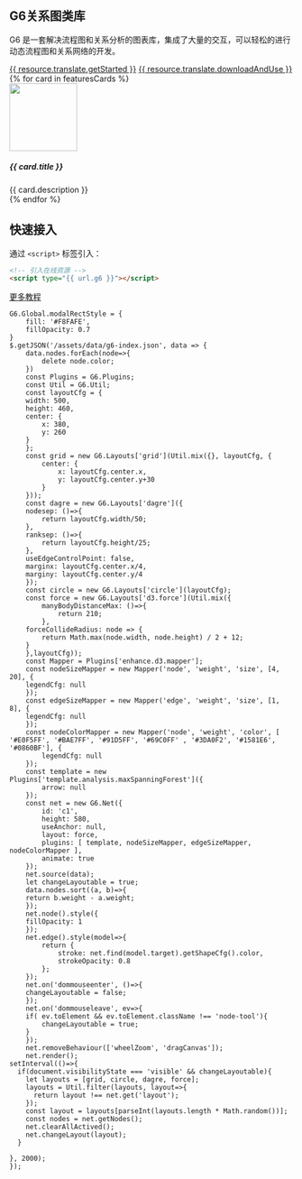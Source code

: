 <!--
template: home
title: G6
keywords:
  - G6
  - Graph
  - Tree
  - Net
  - 图
  - 树
  - 网
description: G6 是一个由纯 JavaScript 编写的关系图基础技术框架。开发者能基于 G6 进行关系图的分析视图和编辑视图进行快速的二次开发。
featuresCards:
  - img: ${assets}/image/home/features-simple.svg
    title: 完备的基础设施
    description: 一套简单、易用的、完备的图可视化引擎。
  - img: ${assets}/image/home/features-professional.svg
    title: 丰富插件
    description: 轻易复用成熟、优雅、先进的解决方案
  - img: ${assets}/image/home/features-powerful.svg
    title: 强大扩展能力
    description: 样式、交互轻易订制，满足你无限的创意
footer:
  isDark: true
resource:
  jsFiles:
    - ${url.g6}
    - ${url['g6-plugins']}
-->

<style>
.node-tool {
  border-radius: 6px;
  padding: 6px;
  font-size: 14px;
  color: #666;
  list-style-type:none;
  background: #fff;
  box-shadow: 0 2px 5px #ccc;
}
.node-tool li {
  padding: 4px 2px;
}
.node-tool li:hover {
  color: #26A8FB;
  cursor: pointer;
}
.outter-graph-container{
    position: absolute;
    top: 20px;
    left: 500px;
    white-space:nowrap;
    width: 730px;
    z-index: 1;
}
.intro .header{
    position: relative
}
.texts {
    z-index: 2;
}
</style>

<section class="intro">
    <div class="container">
        <div class="header row">
            <div class="col-md-5 texts">
                <h1>G6关系图类库</h1>
                <p class="main-info">G6 是一套解决流程图和关系分析的图表库，集成了大量的交互，可以轻松的进行动态流程图和关系网络的开发。</p>
                <a href="{{ products.g6.links.demo.href }}" class="btn btn-primary btn-lg btn-round-link">{{ resource.translate.getStarted }}</a>
                <a href="{{base}}zh-cn/g6/1.x/tutorial/index.html#_安装" class="btn btn-light border btn-lg btn-round-link">{{ resource.translate.downloadAndUse }}</a>
            </div>
            <div id="c1" class="outter-graph-container"></div>
        </div>
    </div>
</section>

<section class="features text-center">
    <div class="container">
        <div class="row">
            {% for card in featuresCards %}
            <div class="feature col-md-4 text-center">
                <img src="{{ card.img }}" alt="" width="120" height="120">
                <h5>{{ card.title }}</h5>
                <div class="detail">{{ card.description }}</div>
            </div>
            {% endfor %}
        </div>
    </div>
</section>

<section class="get-started text-center">
<div class="container">
    <h2>快速接入</h2>
    <p>通过 <code>&lt;script&gt;</code> 标签引入：</p>
    
```html
<!-- 引入在线资源 -->
<script type="{{ url.g6 }}"></script>
```

</div>
<a href="{{ products.g6.links.tutorial.href }}"  class="btn btn-primary btn-lg btn-round-link more-tutorial">更多教程</a>
</section>

<!-- chart1 -->

```js-
G6.Global.modalRectStyle = {
    fill: '#F8FAFE',
    fillOpacity: 0.7
}
$.getJSON('/assets/data/g6-index.json', data => {
    data.nodes.forEach(node=>{
        delete node.color;
    })
    const Plugins = G6.Plugins;
    const Util = G6.Util;
    const layoutCfg = {
    width: 500,
    height: 460,
    center: {
        x: 380,
        y: 260
    }
    };
    const grid = new G6.Layouts['grid'](Util.mix({}, layoutCfg, {
        center: {
            x: layoutCfg.center.x,
            y: layoutCfg.center.y+30
        }
    }));
    const dagre = new G6.Layouts['dagre']({
    nodesep: ()=>{
        return layoutCfg.width/50;
    },
    ranksep: ()=>{
        return layoutCfg.height/25;
    },
    useEdgeControlPoint: false,
    marginx: layoutCfg.center.x/4,
    marginy: layoutCfg.center.y/4
    });
    const circle = new G6.Layouts['circle'](layoutCfg);
    const force = new G6.Layouts['d3.force'](Util.mix({
        manyBodyDistanceMax: ()=>{
            return 210;
        },
    forceCollideRadius: node => {
        return Math.max(node.width, node.height) / 2 + 12;
    }
    },layoutCfg));
    const Mapper = Plugins['enhance.d3.mapper'];
    const nodeSizeMapper = new Mapper('node', 'weight', 'size', [4, 20], {
    legendCfg: null
    });
    const edgeSizeMapper = new Mapper('edge', 'weight', 'size', [1, 8], {
    legendCfg: null
    });
    const nodeColorMapper = new Mapper('node', 'weight', 'color', [ '#E0F5FF', '#BAE7FF', '#91D5FF', '#69C0FF' , '#3DA0F2', '#1581E6', '#0860BF'], {
        legendCfg: null
    });
    const template = new Plugins['template.analysis.maxSpanningForest']({
        arrow: null
    });
    const net = new G6.Net({
        id: 'c1',
        height: 580,
        useAnchor: null,
        layout: force,
        plugins: [ template, nodeSizeMapper, edgeSizeMapper, nodeColorMapper ],
        animate: true
    });
    net.source(data);
    let changeLayoutable = true;
    data.nodes.sort((a, b)=>{
    return b.weight - a.weight;
    });
    net.node().style({
    fillOpacity: 1
    });
    net.edge().style(model=>{
        return {
            stroke: net.find(model.target).getShapeCfg().color,
            strokeOpacity: 0.8
        };
    });
    net.on('dommouseenter', ()=>{
    changeLayoutable = false;
    });
    net.on('dommouseleave', ev=>{
    if( ev.toElement && ev.toElement.className !== 'node-tool'){
        changeLayoutable = true;
    }
    });
    net.removeBehaviour(['wheelZoom', 'dragCanvas']);
    net.render();
setInterval(()=>{
  if(document.visibilityState === 'visible' && changeLayoutable){
    let layouts = [grid, circle, dagre, force];
    layouts = Util.filter(layouts, layout=>{
      return layout !== net.get('layout');
    });
    const layout = layouts[parseInt(layouts.length * Math.random())];
    const nodes = net.getNodes();
    net.clearAllActived();
    net.changeLayout(layout);
  }
  
}, 2000);
});
```

<!-- chart2 -->

```js-
```

<!-- chart3 -->

```js-
```
